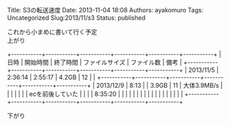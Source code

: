 Title: S3の転送速度
Date: 2013-11-04 18:08
Authors: ayakomuro
Tags:  Uncategorized
Slug:2013/11/s3
Status: published

  

これから小まめに書いて行く予定  
上がり

+-----------+-----------+-----------+-----------+-----------+-----------+
| 日時      | 開始時間  | 終了時間  | ファイルサイズ | ファイル数 | 備考 |
+-----------+-----------+-----------+-----------+-----------+-----------+
| 2013/11/5 | 2:36:14   | 2:55:17   | 4.2GB     | 12        |           |
+-----------+-----------+-----------+-----------+-----------+-----------+
| 2013/12/9 | 8:13      |      | 3.9GB     | 11        | 大体3.9MB/s |
|           |           |           |           |           | ecを前後していた |
|           |           | 8:35:20   |           |           |           |
|           |           |           |           |           |           |
|           |           |     |           |           |           |
+-----------+-----------+-----------+-----------+-----------+-----------+



下がり


